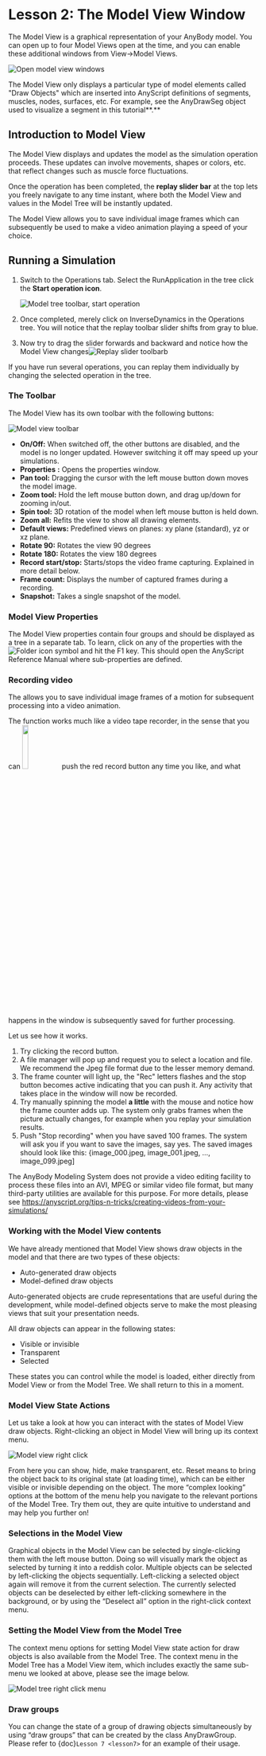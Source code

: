 # Lesson 2: The Model View Window

The Model View is a graphical representation of your AnyBody model. You
can open up to four Model Views open at the time, and you can enable
these additional windows from View->Model Views.

![Open model view windows](_static/lesson2/image1.png)

The Model View only displays a particular type of model elements called
"Draw Objects" which are inserted into AnyScript definitions of
segments, muscles, nodes, surfaces, etc. For example, see the AnyDrawSeg
object used to visualize a segment in this tutorial**.**

## Introduction to Model View

The Model View displays and updates the model as the simulation
operation proceeds. These updates can involve movements, shapes or
colors, etc. that reflect changes such as muscle force fluctuations.

Once the operation has been completed, the **replay slider bar** at the
top lets you freely navigate to any time instant, where both the Model
View and values in the Model Tree will be instantly updated.

The Model View allows you to save individual image frames which can
subsequently be used to make a video animation playing a speed of your
choice.

## Running a Simulation

1. Switch to the Operations tab. Select the RunApplication in the tree
   click the **Start operation icon**.

   ![Model tree toolbar, start operation](_static/lesson2/image2.png)

2. Once completed, merely click on InverseDynamics in the Operations
   tree. You will notice that the replay toolbar slider shifts from gray
   to blue.

3. Now try to drag the slider forwards and backward and notice how the
   Model View changes![Replay slider toolbarb](_static/lesson2/image3.png)

If you have run several operations, you can replay them individually by
changing the selected operation in the tree.

### The Toolbar

The Model View has its own toolbar with the following buttons:

![Model view toolbar](_static/lesson2/image4.png)

- **On/Off:** When switched off, the other buttons are disabled, and
  the model is no longer updated. However switching it off may speed up
  your simulations.
- **Properties** **:** Opens the properties window.
- **Pan tool:** Dragging the cursor with the left mouse button down
  moves the model image.
- **Zoom tool:** Hold the left mouse button down, and drag up/down for
  zooming in/out.
- **Spin tool:** 3D rotation of the model when left mouse button is
  held down.
- **Zoom all:** Refits the view to show all drawing elements.
- **Default views:** Predefined views on planes: xy plane (standard),
  yz or xz plane.
- **Rotate 90:** Rotates the view 90 degrees
- **Rotate 180:** Rotates the view 180 degrees
- **Record start/stop:** Starts/stops the video frame capturing.
  Explained in more detail below.
- **Frame count:** Displays the number of captured frames during a
  recording.
- **Snapshot:** Takes a single snapshot of the model.

### Model View Properties

The Model View properties contain four groups and should be displayed as
a tree in a separate tab. To learn, click on any of the properties with
the ![Folder icon](_static/lesson2/image5.png) symbol and hit the F1 key. This should open the
AnyScript Reference Manual where sub-properties are defined.

### Recording video

The allows you to save individual image frames of a motion for
subsequent processing into a video animation.

The function works much like a video tape recorder, in the sense that
you can <img src="_static/lesson2/image6.png" width="15%"> push the red record button any time you like,
and what happens in the window is subsequently saved for further
processing.

Let us see how it works.

1. Try clicking the record button.
2. A file manager will pop up and request you to select a location and
   file. We recommend the Jpeg file format due to the lesser memory
   demand.
3. The frame counter will light up, the "Rec" letters flashes and the
   stop button becomes active indicating that you can push it. Any
   activity that takes place in the window will now be recorded.
4. Try manually spinning the model **a little** with the mouse and
   notice how the frame counter adds up. The system only grabs frames
   when the picture actually changes, for example when you replay your
   simulation results.
5. Push "Stop recording" when you have saved 100 frames. The system will
   ask you if you want to save the images, say yes. The saved images
   should look like this: {image_000.jpeg, image_001.jpeg, …,
   image_099.jpeg\]

The AnyBody Modeling System does not provide a video editing facility to
process these files into an AVI, MPEG or similar video file format, but
many third-party utilities are available for this purpose. For more
details, please see
<https://anyscript.org/tips-n-tricks/creating-videos-from-your-simulations/>

### Working with the Model View contents

We have already mentioned that Model View shows draw objects in the
model and that there are two types of these objects:

- Auto-generated draw objects
- Model-defined draw objects

Auto-generated objects are crude representations that are useful during
the development, while model-defined objects serve to make the most
pleasing views that suit your presentation needs.

All draw objects can appear in the following states:

- Visible or invisible
- Transparent
- Selected

These states you can control while the model is loaded, either directly
from Model View or from the Model Tree. We shall return to this in a
moment.

### Model View State Actions

Let us take a look at how you can interact with the states of Model View
draw objects. Right-clicking an object in Model View will bring up its
context menu.

![Model view right click](_static/lesson2/image7.png)

From here you can show, hide, make transparent, etc. Reset means to
bring the object back to its original state (at loading time), which can
be either visible or invisible depending on the object. The more
“complex looking” options at the bottom of the menu help you navigate to
the relevant portions of the Model Tree. Try them out, they are quite
intuitive to understand and may help you further on!

### Selections in the Model View

Graphical objects in the Model View can be selected by single-clicking
them with the left mouse button. Doing so will visually mark the object
as selected by turning it into a reddish color. Multiple objects can be
selected by left-clicking the objects sequentially. Left-clicking a
selected object again will remove it from the current selection. The
currently selected objects can be deselected by either left-clicking
somewhere in the background, or by using the “Deselect all” option in
the right-click context menu.

### Setting the Model View from the Model Tree

The context menu options for setting Model View state action for draw
objects is also available from the Model Tree. The context menu in the
Model Tree has a Model View item, which includes exactly the same
sub-menu we looked at above, please see the image below.

![Model tree right click menu](_static/lesson2/image8.png)

### Draw groups

You can change the state of a group of drawing objects simultaneously by
using “draw groups” that can be created by the class AnyDrawGroup.
Please refer to {doc}`Lesson 7 <lesson7>` for an example of their
usage.

